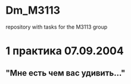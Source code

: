 # Dm_M3113
repository with tasks for the M3113 group
# 1 практика 07.09.2004
## "Мне есть чем вас удивить..."
